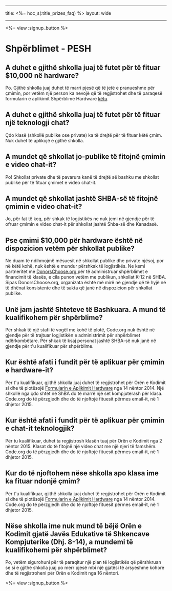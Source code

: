 * * *

title: <%= hoc_s(:title_prizes_faq) %> layout: wide

* * *

<%= view :signup_button %>

# Shpërblimet - PESH

## A duhet e gjithë shkolla juaj të futet për të fituar $10,000 në hardware?

Po. Gjithë shkolla juaj duhet të marri pjesë që të jetë e pranueshme për çmimin, por vetëm një person ka nevojë që të regjistrohet dhe të paraqesë formularin e aplikimit Shpërblime Hardware [këtu](<%= hoc_uri('/prizes') %>).

## A duhet e gjithë shkolla juaj të futet për të fituar një teknologji chat?

Çdo klasë (shkollë publike ose private) ka të drejtë për të fituar këtë çmim. Nuk duhet të aplikojë e gjithë shkolla.

## A mundet që shkollat jo-publike të fitojnë çmimin e video chat-it?

Po! Shkollat private dhe të pavarura kanë të drejtë së bashku me shkollat publike për të fituar çmimet e video chat-it.

## A mundet që shkollat jashtë SHBA-së të fitojnë çmimin e video chat-it?

Jo, për fat të keq, për shkak të logjistikës ne nuk jemi në gjendje për të ofruar çmimin e video chat-it për shkollat jashtë Shba-së dhe Kanadasë.

## Pse çmimi $10,000 për hardware është në dispozicion vetëm për shkollat publike?

Ne duam të ndihmojmë mësuesit në shkollat publike dhe private njësoj, por në këtë kohë, nuk është e mundur përshkak të logjistikës. Ne kemi partneritet me [DonorsChoose.org ](http://donorschoose.org) për të administruar shpërblimet e financimit të klasës, e cila punon vetëm me publikun, shkollat K-12 në SHBA. Sipas DonorsChoose.org, organizata është më mirë në gjendje që të hyjë në të dhënat konsistente dhe të sakta që janë në dispozicion për shkollat publike.

## Unë jam jashtë Shteteve të Bashkuara. A mund të kualifikohem për shpërblime?

Për shkak të një stafi të vogël me kohë të plotë, Code.org nuk është në gjendje për të trajtuar logjistikën e administrimit për shpërblimet ndërkombëtare. Për shkak të ksaj personat jashtë SHBA-së nuk janë në gjendje për t'u kualifikuar për shpërblime.

## Kur është afati i fundit për të aplikuar për çmimin e hardware-it?

Për t'u kualifikuar, gjithë shkolla juaj duhet të regjistrohet për Orën e Kodimit si dhe të plotësojë [Formularin e Aplikimit Hardware](<%= hoc_uri('/prizes') %>) nga 14 nëntor 2014. Një shkollë nga çdo shtet në ShBA do të marrë një set kompjuterash për klasa. Code.org do të përzgjedh dhe do të njoftojë fituesit përmes email-it, në 1 dhjetor 2015.

## Kur është afati i fundit për të aplikuar për çmimin e chat-it teknologjik?

Për tu kualifikuar, duhet ta regjistrosh klasën tuaj për Orën e Kodimit nga 2 nëntor 2015. Klasat do të fitojnë një video chat me një njeri të famshëm. Code.org do të përzgjedh dhe do të njoftojë fituesit përmes email-it, në 1 dhjetor 2015.

## Kur do të njoftohem nëse shkolla apo klasa ime ka fituar ndonjë çmim?

Për t'u kualifikuar, gjithë shkolla juaj duhet të regjistrohet për Orën e Kodimit si dhe të plotësojë [Formularin e Aplikimit Hardware](<%= hoc_uri('/prizes') %>) nga 14 nëntor 2014. Code.org do të përzgjedh dhe do të njoftojë fituesit përmes email-it, në 1 dhjetor 2015.

## Nëse shkolla ime nuk mund të bëjë Orën e Kodimit gjatë Javës Edukative të Shkencave Kompjuterike (Dhj. 8-14), a mundemi të kualifikohemi për shpërblimet?

Po, vetëm sigurohuni për të paraqitur një plan të logjistikës që përshkruan se si e gjithë shkolla juaj po merr pjesë mbi një gjatësi të arsyeshme kohore dhe të regjistroheni për Orën e Kodimit nga 16 nëntori.

<%= view :signup_button %>